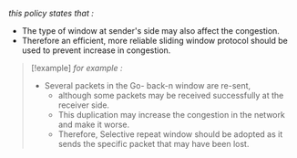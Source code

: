 *this policy states that :*
- The type of window at sender's side may also affect the congestion.
- Therefore an efficient, more reliable sliding window protocol should be used to prevent increase in congestion.

>[!example] *for example :*
>- Several packets in the Go- back-n window are re-sent,
>	- although some packets may be received successfully at the receiver side.
>	- This duplication may increase the congestion in the network and make it worse.
>	- Therefore, Selective repeat window should be adopted as it sends the specific packet that may have been lost.

